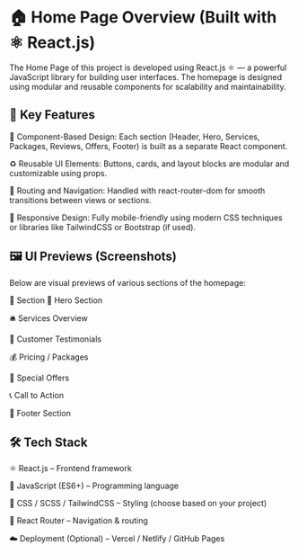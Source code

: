 
# 🏠 Home Page Overview (Built with ⚛️ React.js)
The Home Page of this project is developed using React.js ⚛️ — a powerful JavaScript library for building user interfaces. The homepage is designed using modular and reusable components for scalability and maintainability.

## 🚀 Key Features
🧱 Component-Based Design:
Each section (Header, Hero, Services, Packages, Reviews, Offers, Footer) is built as a separate React component.

♻️ Reusable UI Elements:
Buttons, cards, and layout blocks are modular and customizable using props.

🔄 Routing and Navigation:
Handled with react-router-dom for smooth transitions between views or sections.

📱 Responsive Design:
Fully mobile-friendly using modern CSS techniques or libraries like TailwindCSS or Bootstrap (if used).


## 🖼️ UI Previews (Screenshots)
Below are visual previews of various sections of the homepage:

🧩 Section
🚪 Hero Section


🛎️ Services Overview


💬 Customer Testimonials	


💰 Pricing / Packages	


🎁 Special Offers	


📞 Call to Action	


🧾 Footer Section	


## 🛠️ Tech Stack
⚛️ React.js – Frontend framework

📝 JavaScript (ES6+) – Programming language

🎨 CSS / SCSS / TailwindCSS – Styling (choose based on your project)

🧭 React Router – Navigation & routing

☁️ Deployment (Optional) – Vercel / Netlify / GitHub Pages
